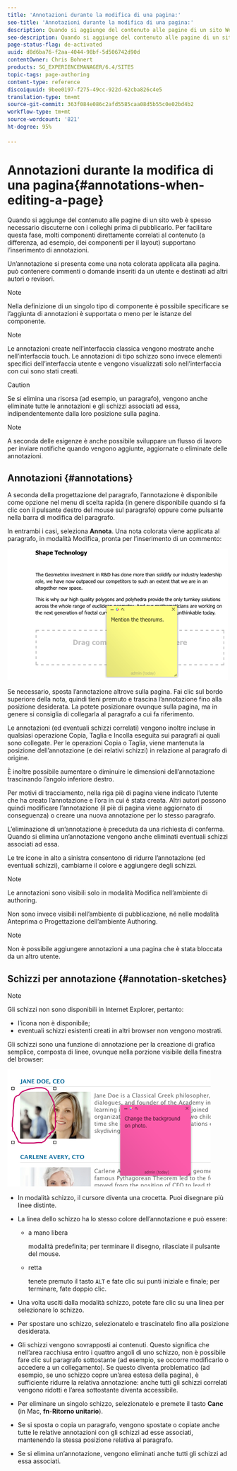 ```yaml
---
title: 'Annotazioni durante la modifica di una pagina:'
seo-title: 'Annotazioni durante la modifica di una pagina:'
description: Quando si aggiunge del contenuto alle pagine di un sito Web è spesso necessario discuterne con i colleghi prima di pubblicarlo. Per semplificare le cose, molti componenti direttamente correlati al contenuto supportano l’inserimento di annotazioni.
seo-description: Quando si aggiunge del contenuto alle pagine di un sito Web è spesso necessario discuterne con i colleghi prima di pubblicarlo. Per semplificare le cose, molti componenti direttamente correlati al contenuto supportano l’inserimento di annotazioni.
page-status-flag: de-activated
uuid: d8d6ba76-f2aa-4044-98bf-5d506742d90d
contentOwner: Chris Bohnert
products: SG_EXPERIENCEMANAGER/6.4/SITES
topic-tags: page-authoring
content-type: reference
discoiquuid: 9bee0197-f275-49cc-922d-62cba826c4e5
translation-type: tm+mt
source-git-commit: 363f084e086c2afd5585caa08d5b55c0e02bd4b2
workflow-type: tm+mt
source-wordcount: '821'
ht-degree: 95%

---
```



# Annotazioni durante la modifica di una pagina{#annotations-when-editing-a-page}

Quando si aggiunge del contenuto alle pagine di un sito web è spesso necessario discuterne con i colleghi prima di pubblicarlo. Per facilitare questa fase, molti componenti direttamente correlati al contenuto (a differenza, ad esempio, dei componenti per il layout) supportano l’inserimento di annotazioni.

Un’annotazione si presenta come una nota colorata applicata alla pagina. può contenere commenti o domande inseriti da un utente e destinati ad altri autori o revisori.

>[!NOTE]
>
>Nella definizione di un singolo tipo di componente è possibile specificare se l’aggiunta di annotazioni è supportata o meno per le istanze del componente.

>[!NOTE]
>
>Le annotazioni create nell’interfaccia classica vengono mostrate anche nell’interfaccia touch. Le annotazioni di tipo schizzo sono invece elementi specifici dell’interfaccia utente e vengono visualizzati solo nell’interfaccia con cui sono stati creati.

>[!CAUTION]
>
>Se si elimina una risorsa (ad esempio, un paragrafo), vengono anche eliminate tutte le annotazioni e gli schizzi associati ad essa, indipendentemente dalla loro posizione sulla pagina.

>[!NOTE]
>
>A seconda delle esigenze è anche possibile sviluppare un flusso di lavoro per inviare notifiche quando vengono aggiunte, aggiornate o eliminate delle annotazioni.

## Annotazioni {#annotations}

A seconda della progettazione del paragrafo, l’annotazione è disponibile come opzione nel menu di scelta rapida (in genere disponibile quando si fa clic con il pulsante destro del mouse sul paragrafo) oppure come pulsante nella barra di modifica del paragrafo.

In entrambi i casi, seleziona **Annota**. Una nota colorata viene applicata al paragrafo, in modalità Modifica, pronta per l’inserimento di un commento:

![chlimage_1-137](assets/chlimage_1-137.png)

Se necessario, sposta l’annotazione altrove sulla pagina. Fai clic sul bordo superiore della nota, quindi tieni premuto e trascina l’annotazione fino alla posizione desiderata. La potete posizionare ovunque sulla pagina, ma in genere si consiglia di collegarla al paragrafo a cui fa riferimento.

Le annotazioni (ed eventuali schizzi correlati) vengono inoltre incluse in qualsiasi operazione Copia, Taglia e Incolla eseguita sui paragrafi ai quali sono collegate. Per le operazioni Copia o Taglia, viene mantenuta la posizione dell’annotazione (e dei relativi schizzi) in relazione al paragrafo di origine.

È inoltre possibile aumentare o diminuire le dimensioni dell’annotazione trascinando l’angolo inferiore destro.

Per motivi di tracciamento, nella riga piè di pagina viene indicato l’utente che ha creato l’annotazione e l’ora in cui è stata creata. Altri autori possono quindi modificare l’annotazione (il piè di pagina viene aggiornato di conseguenza) o creare una nuova annotazione per lo stesso paragrafo.

L’eliminazione di un’annotazione è preceduta da una richiesta di conferma. Quando si elimina un’annotazione vengono anche eliminati eventuali schizzi associati ad essa.

Le tre icone in alto a sinistra consentono di ridurre l’annotazione (ed eventuali schizzi), cambiarne il colore e aggiungere degli schizzi.

>[!NOTE]
>
>Le annotazioni sono visibili solo in modalità Modifica nell’ambiente di authoring.
>
>Non sono invece visibili nell’ambiente di pubblicazione, né nelle modalità Anteprima o Progettazione dell’ambiente Authoring.

>[!NOTE]
>
>Non è possibile aggiungere annotazioni a una pagina che è stata bloccata da un altro utente.


## Schizzi per annotazione {#annotation-sketches}

>[!NOTE]
>
>Gli schizzi non sono disponibili in Internet Explorer, pertanto:
>
>* l’icona non è disponibile;
>* eventuali schizzi esistenti creati in altri browser non vengono mostrati.

>



Gli schizzi sono una funzione di annotazione per la creazione di grafica semplice, composta di linee, ovunque nella porzione visibile della finestra del browser:

![chlimage_1-138](assets/chlimage_1-138.png)

* In modalità schizzo, il cursore diventa una crocetta. Puoi disegnare più linee distinte.
* La linea dello schizzo ha lo stesso colore dell’annotazione e può essere:

   * a mano libera

      modalità predefinita; per terminare il disegno, rilasciate il pulsante del mouse.

   * retta

      tenete premuto il tasto `ALT` e fate clic sui punti iniziale e finale; per terminare, fate doppio clic.

* Una volta usciti dalla modalità schizzo, potete fare clic su una linea per selezionare lo schizzo.
* Per spostare uno schizzo, selezionatelo e trascinatelo fino alla posizione desiderata.
* Gli schizzi vengono sovrapposti ai contenuti. Questo significa che nell’area racchiusa entro i quattro angoli di uno schizzo, non è possibile fare clic sul paragrafo sottostante (ad esempio, se occorre modificarlo o accedere a un collegamento). Se questo diventa problematico (ad esempio, se uno schizzo copre un’area estesa della pagina), è sufficiente ridurre la relativa annotazione: anche tutti gli schizzi correlati vengono ridotti e l’area sottostante diventa accessibile.
* Per eliminare un singolo schizzo, selezionatelo e premete il tasto **Canc** (in Mac, **fn**-**Ritorno unitario**).

* Se si sposta o copia un paragrafo, vengono spostate o copiate anche tutte le relative annotazioni con gli schizzi ad esse associati, mantenendo la stessa posizione relativa al paragrafo.
* Se si elimina un’annotazione, vengono eliminati anche tutti gli schizzi ad essa associati.

